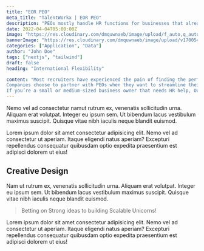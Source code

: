 ```yaml
---
title: "EOR PEO"
meta_title: "TalentWorkx | EOR PEO"
description: "PEOs mostly handle HR functions for businesses that already own entities, while EORs employ workers on behalf of their clients’ companies without requiring them to open an entity."
date: 2022-04-04T05:00:00Z
image: "https://res.cloudinary.com/dmquwnaeb/image/upload/f_auto,q_auto/v1/talentWorkx/oyg0kz781o2ti00wx0oq"
bannerImage: "https://res.cloudinary.com/dmquwnaeb/image/upload/v1700547497/talentWorkx/nry82vt5pvdjlg2ry3jm.png"
categories: ["Application", "Data"]
author: "John Doe"
tags: ["nextjs", "tailwind"]
draft: false
heading: "International Flexibility"

content: "Most recruiters have experienced the pain of finding the perfect candidate for a role, only to turn them down because of the country where they reside. Employers of record(EOR) provide the solution to this problem. They can employ workers in other countries on your behalf, and you don’t have to open your own entity in that country. It acts as the legal employer of your workers on paper.
Companies choose to partner with PEOs when they want to streamline their HR operations, save time on administrative tasks, and provide better benefits to their employees.
If you’re a small or medium-sized business owner that needs HR help, Our PEO is definitely worth considering. But if you want to expand your business internationally, Our EOR may give you more flexibility."
---
```


Nemo vel ad consectetur namut rutrum ex, venenatis sollicitudin urna. Aliquam erat volutpat. Integer eu ipsum sem. Ut bibendum lacus vestibulum maximus suscipit. Quisque vitae nibh iaculis neque blandit euismod.

Lorem ipsum dolor sit amet consectetur adipisicing elit. Nemo vel ad consectetur ut aperiam. Itaque eligendi natus aperiam? Excepturi repellendus consequatur quibusdam optio expedita praesentium est adipisci dolorem ut eius!

## Creative Design

Nam ut rutrum ex, venenatis sollicitudin urna. Aliquam erat volutpat. Integer eu ipsum sem. Ut bibendum lacus vestibulum maximus suscipit. Quisque vitae nibh iaculis neque blandit euismod.

> Betting on Strong ideas to building Scalable Unicorns!

Lorem ipsum dolor sit amet consectetur adipisicing elit. Nemo vel ad consectetur ut aperiam. Itaque eligendi natus aperiam? Excepturi repellendus consequatur quibusdam optio expedita praesentium est adipisci dolorem ut eius!
